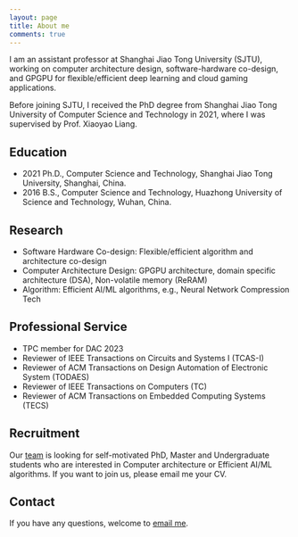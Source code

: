 ```yaml
---
layout: page
title: About me
comments: true
---
```


I am an assistant professor at Shanghai Jiao Tong University (SJTU), working on computer architecture design, software-hardware co-design, and GPGPU for flexible/efficient deep learning and cloud gaming applications. 

Before joining SJTU, I received the PhD degree from Shanghai Jiao Tong University of Computer Science and Technology in 2021, where I was supervised by Prof. Xiaoyao Liang.


## Education

* 2021 Ph.D., Computer Science and Technology, Shanghai Jiao Tong University, Shanghai, China.
* 2016 B.S., Computer Science and Technology, Huazhong University of Science and Technology, Wuhan, China.


## Research

* Software Hardware Co-design: Flexible/efficient algorithm and architecture co-design
* Computer Architecture Design: GPGPU architecture, domain specific architecture (DSA), Non-volatile memory (ReRAM)
* Algorithm: Efficient AI/ML algorithms, e.g., Neural Network Compression Tech


## Professional Service

* TPC member for DAC 2023
* Reviewer of IEEE Transactions on Circuits and Systems I (TCAS-I)
* Reviewer of ACM Transactions on Design Automation of Electronic System (TODAES)
* Reviewer of IEEE Transactions on Computers (TC)
* Reviewer of ACM Transactions on Embedded Computing Systems (TECS)


## Recruitment
Our [team](https://acalab.sjtu.edu.cn/CN/Default.aspx) is looking for self-motivated PhD, Master and Undergraduate students who are interested in Computer architecture or Efficient AI/ML algorithms. If you want to join us, please email me your CV.

## Contact

If you have any questions, welcome to [email me](mailto:songzhuoran@sjtu.edu.cn).
